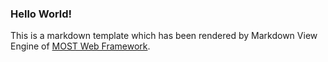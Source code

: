 ### Hello World! ###

This is a markdown template which has been rendered by Markdown View Engine of [MOST Web Framework](https://github.com/kbarbounakis/most-web).